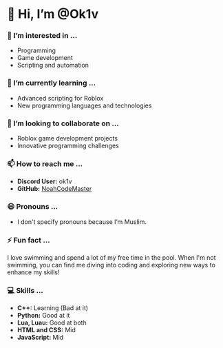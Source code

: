 # 👋 Hi, I’m @Ok1v

### 👀 I’m interested in ...
- Programming
- Game development
- Scripting and automation

### 🌱 I’m currently learning ...
- Advanced scripting for Roblox
- New programming languages and technologies

### 💞️ I’m looking to collaborate on ...
- Roblox game development projects
- Innovative programming challenges

### 📫 How to reach me ...
- **Discord User:** ok1v
- **GitHub:** [NoahCodeMaster](https://github.com/NoahCodeMaster)

### 😄 Pronouns ...
- I don't specify pronouns because I’m Muslim.

### ⚡ Fun fact ...
I love swimming and spend a lot of my free time in the pool. When I'm not swimming, you can find me diving into coding and exploring new ways to enhance my skills!

### 💻 Skills ...
- **C++:** Learning (Bad at it)
- **Python:** Good at it
- **Lua, Luau:** Good at both
- **HTML and CSS:** Mid
- **JavaScript:** Mid
